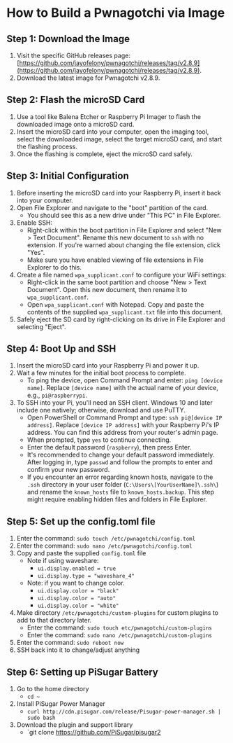 # How to Build a Pwnagotchi via Image

## Step 1: Download the Image

1. Visit the specific GitHub releases page: [https://github.com/jayofelony/pwnagotchi/releases/tag/v2.8.9](https://github.com/jayofelony/pwnagotchi/releases/tag/v2.8.9).
2. Download the latest image for Pwnagotchi v2.8.9.

## Step 2: Flash the microSD Card

1. Use a tool like Balena Etcher or Raspberry Pi Imager to flash the downloaded image onto a microSD card.
2. Insert the microSD card into your computer, open the imaging tool, select the downloaded image, select the target microSD card, and start the flashing process.
3. Once the flashing is complete, eject the microSD card safely.

## Step 3: Initial Configuration

1. Before inserting the microSD card into your Raspberry Pi, insert it back into your computer.
2. Open File Explorer and navigate to the "boot" partition of the card. 
   - You should see this as a new drive under "This PC" in File Explorer.
3. Enable SSH:
   - Right-click within the boot partition in File Explorer and select "New > Text Document". Rename this new document to `ssh` with no extension. If you're warned about changing the file extension, click "Yes".
   - Make sure you have enabled viewing of file extensions in File Explorer to do this.
4. Create a file named `wpa_supplicant.conf` to configure your WiFi settings:
   - Right-click in the same boot partition and choose "New > Text Document". Open this new document, then rename it to `wpa_supplicant.conf`.
   - Open `wpa_supplicant.conf` with Notepad. Copy and paste the contents of the supplied `wpa_supplicant.txt` file into this document.
5. Safely eject the SD card by right-clicking on its drive in File Explorer and selecting "Eject".

## Step 4: Boot Up and SSH

1. Insert the microSD card into your Raspberry Pi and power it up.
2. Wait a few minutes for the initial boot process to complete.
   - To ping the device, open Command Prompt and enter: `ping [device name]`. Replace `[device name]` with the actual name of your device, e.g., `pi@raspberrypi`.
3. To SSH into your Pi, you'll need an SSH client. Windows 10 and later include one natively; otherwise, download and use PuTTY.
   - Open PowerShell or Command Prompt and type: `ssh pi@[device IP address]`. Replace `[device IP address]` with your Raspberry Pi's IP address. You can find this address from your router's admin page.
   - When prompted, type `yes` to continue connecting.
   - Enter the default password (`raspberry`), then press Enter.
   - It's recommended to change your default password immediately. After logging in, type `passwd` and follow the prompts to enter and confirm your new password.
   - If you encounter an error regarding known hosts, navigate to the `.ssh` directory in your user folder (`C:\Users\[YourUserName]\.ssh\`) and rename the `known_hosts` file to `known_hosts.backup`. This step might require enabling hidden files and folders in File Explorer.

## Step 5: Set up the config.toml file

1. Enter the command: `sudo touch /etc/pwnagotchi/config.toml`
2. Enter the command: `sudo nano /etc/pwnagotchi/config.toml`
3. Copy and paste the supplied `config.toml` file 
    - Note if using waveshare: 
        - `ui.display.enabled = true`
        - `ui.display.type = "waveshare_4"`
    - Note: if you want to change color.
        - `ui.display.color = "black"`
        - `ui.display.color = "auto"`
        - `ui.display.color = "white"`
4. Make directory `/etc/pwnagotchi/custom-plugins` for custom plugins to add to that directory later.
    - Enter the command: `sudo touch etc/pwnagotchi/custom-plugins`
    - Enter the command: `sudo nano /etc/pwnagotchi/custom-plugins`
5. Enter the command: `sudo reboot now`
6. SSH back into it to change/adjust anything

## Step 6: Setting up PiSugar Battery

1. Go to the home directory
    - `cd ~`
2. Install PiSugar Power Manager 
    - `curl http://cdn.pisugar.com/release/Pisugar-power-manager.sh | sudo bash`
3. Download the plugin and support library
    - `git clone https://github.com/PiSugar/pisugar2
